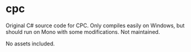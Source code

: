 # cpc
Original C# source code for CPC. Only compiles easily on Windows, but should run on Mono with some modifications. Not maintained.

No assets included.